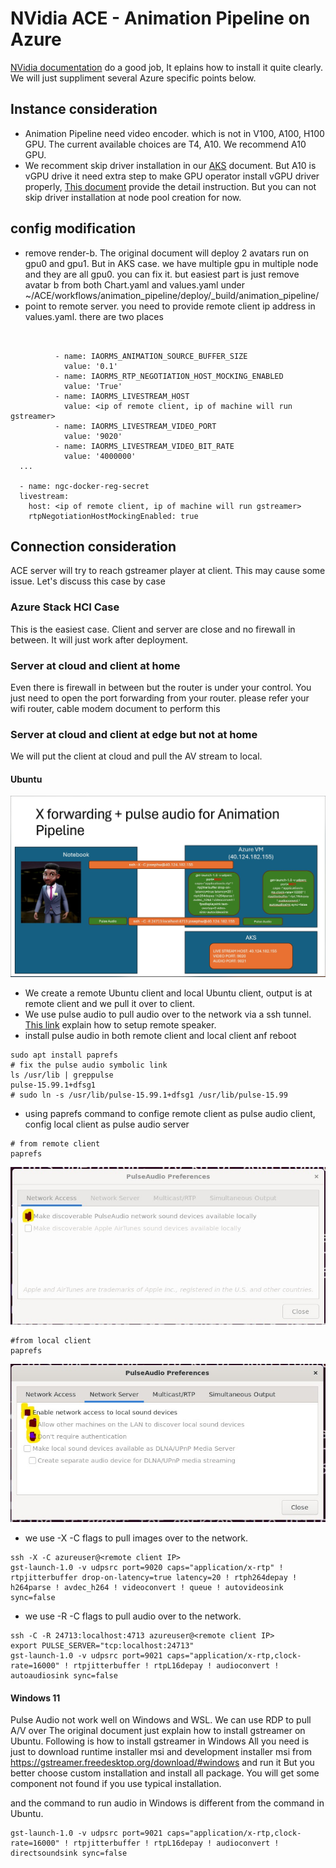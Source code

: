 # NVidia ACE - Animation Pipeline on Azure

[NVidia documentation](https://docs.nvidia.com/ace/latest/workflows/animation_pipeline/index.html) do a good job,  It eplains how to install it quite clearly.  We will just suppliment several Azure specific points below. 


## Instance consideration

- Animation Pipeline need video encoder.  which is not in V100, A100, H100 GPU.  The current available choices are T4, A10.  We recommend A10 GPU.
- We recomment skip driver installation in our [AKS](../../aks/README.md) document. But A10 is vGPU drive it need extra step to make GPU operator install vGPU driver properly, [This document](https://docs.nvidia.com/datacenter/cloud-native/gpu-operator/latest/install-gpu-operator-vgpu.html) provide the detail instruction.  But you can not skip driver installation at node pool creation for now.

## config modification

- remove render-b.  The original document will deploy 2 avatars run on gpu0 and gpu1. But in AKS case.  we have multiple gpu in multiple node and they are all gpu0.  you can fix it. but easiest part is just remove avatar b from both Chart.yaml and values.yaml under ~/ACE/workflows/animation_pipeline/deploy/_build/animation_pipeline/
- point to remote server.  you need to provide remote client ip address in values.yaml.  there are two places
```


          - name: IAORMS_ANIMATION_SOURCE_BUFFER_SIZE
            value: '0.1'
          - name: IAORMS_RTP_NEGOTIATION_HOST_MOCKING_ENABLED
            value: 'True'
          - name: IAORMS_LIVESTREAM_HOST
            value: <ip of remote client, ip of machine will run gstreamer>
          - name: IAORMS_LIVESTREAM_VIDEO_PORT
            value: '9020'
          - name: IAORMS_LIVESTREAM_VIDEO_BIT_RATE
            value: '4000000'
  ...

  - name: ngc-docker-reg-secret
  livestream:
    host: <ip of remote client, ip of machine will run gstreamer>
    rtpNegotiationHostMockingEnabled: true

```

## Connection consideration

ACE server will try to reach gstreamer player at client.  This may cause some issue.  Let's discuss this case by case

### Azure Stack HCI Case

This is the easiest case.  Client and server are close and no firewall in between.  It will just work after deployment.

### Server at cloud and client at home

Even there is firewall in between but the router is under your control.  You just need to open the port forwarding from your router. please refer your wifi router, cable modem document to perform this 

### Server at cloud and client at edge but not at home

We will put the client at cloud and pull the AV stream to local.

#### Ubuntu

![](images/pulseaudio.jpg)

- We create a remote Ubuntu client and local Ubuntu client,  output is at remote client and we pull it over to client.
- We use pulse audio to pull audio over to the network via a ssh tunnel.
  [This link](https://www.youtube.com/watch?v=Lsgaz5s5hfs&amp;ab_channel=Abstractprogrammer) explain how to setup remote speaker.
- install pulse audio in both remote client and local client anf reboot
```
sudo apt install paprefs
# fix the pulse audio symbolic link
ls /usr/lib | greppulse
pulse-15.99.1+dfsg1
# sudo ln -s /usr/lib/pulse-15.99.1+dfsg1 /usr/lib/pulse-15.99
```
- using paprefs command to confige remote client as pulse audio client, config local client as pulse audio server
```
# from remote client
paprefs
```
![](images/pulseaudioclientconfig.jpg)
```
#from local client
paprefs
```
![](images/pulseaudiocserverconfig.jpg)
- we use -X -C flags to pull images over to the network.
```
ssh -X -C azureuser@<remote client IP>
gst-launch-1.0 -v udpsrc port=9020 caps="application/x-rtp" ! rtpjitterbuffer drop-on-latency=true latency=20 ! rtph264depay ! h264parse ! avdec_h264 ! videoconvert ! queue ! autovideosink sync=false
```
- we use -R -C flags to pull audio over to the network.
```
ssh -C -R 24713:localhost:4713 azureuser@<remote client IP>
export PULSE_SERVER="tcp:localhost:24713"
gst-launch-1.0 -v udpsrc port=9021 caps="application/x-rtp,clock-rate=16000" ! rtpjitterbuffer ! rtpL16depay ! audioconvert ! autoaudiosink sync=false
```

#### Windows 11

Pulse Audio not work well on Windows and WSL.  We can use RDP to pull A/V over
The original document just explain how to install gstreamer on Ubuntu.  Following is how to install gstreamer in Windows
All you need is just to download runtime installer msi and development installer msi from https://gstreamer.freedesktop.org/download/#windows and run it
But you better choose custom installation and install all package.  You will get some component not found if you use typical installation.

and the command to run audio in Windows is different from the command in Ubuntu.
```
gst-launch-1.0 -v udpsrc port=9021 caps="application/x-rtp,clock-rate=16000" ! rtpjitterbuffer ! rtpL16depay ! audioconvert ! directsoundsink sync=false
```


